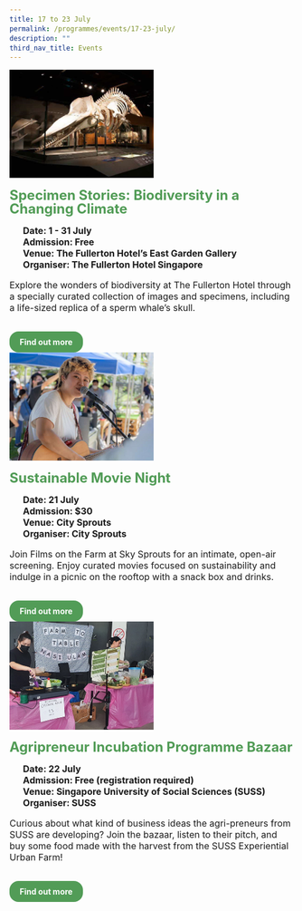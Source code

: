 ```yaml
---
title: 17 to 23 July
permalink: /programmes/events/17-23-july/
description: ""
third_nav_title: Events
---
```

<style>
  .row_custom {
    gap: 1rem;
    flex-wrap: wrap;
  }

  .programmes__item {
    flex: 0 1 calc(33% - 0.5rem) !important;
    display: flex;
    flex-direction: column;
    justify-content: space-between;
  }

  .programmes__item__header > img {
    margin: 0;
    width: 255px;
    height: 191px;
    object-fit: cover;
    object-position: center;
  }

  .programmes__item__header > h2 {
    color: black;
    font-size: 1.5rem;
    line-height: 1.5rem;
    margin: 1rem 0 0.5rem;
    font-weight: bold;
    color: #509b55;
  }

  .programmes__item__detail > ul {
    display: flex;
    flex-direction: column;
    list-style-type: none;
    margin: 1rem 0;
  }

  .programmes__item__detail > ul > li {
    margin: 0;
    font-size: 1rem;
    line-height: 1.25;
  }

  .programmes__item__detail > ul > li:last-child {
    margin: 0;
  }

  .programmes__item__body > p {
    font-size: 1rem;
    line-height: 1.25;
  }

  .programmes__item__actions {
    display: flex;
    align-items: center;
    margin-top: 1rem;
    gap: 0.5rem;
  }

  .programmes__item__actions > a {
    border: 2px solid black;
    padding: 0.5rem 1rem;
    height: fit-content;
    border-radius: 1rem;
    background-color: transparent;
    cursor: pointer;
    font-weight: bold;
    text-decoration: none;
    margin-bottom: 0;
  }

  .programmes__item__actions > .button-primary {
    background-color: #529c57;
    border: 2px solid #529c57;
    color: white !important;
  }

  .programmes__item__actions > .button-secondary {
    border: 2px solid #43b453;
    color: #43b453 !important;
  }
</style>

<div class="row row_custom">
			  <!-- Specimen Stories: Biodiversity in a Changing Climate-->
		  <div class="programmes__item col is-one-third">
    <div class="programmes__item__wrapper">
      <div class="programmes__item__header">
        <img src="/images/Events/fullerton.png">
        <h2>Specimen Stories: Biodiversity in a Changing Climate
</h2>
      </div>
      <div class="programmes__item__detail">
        <ul>
          <li>
            <strong>
              Date: 1 - 31 July</strong>
          </li>
          <li><strong>Admission: Free</strong></li>
          <li><strong>Venue: The Fullerton Hotel’s East Garden Gallery</strong></li>
          <li><strong>Organiser: The Fullerton Hotel Singapore</strong></li>
        </ul>
      </div>
      <div class="programmes__item__body">
        <p>
       Explore the wonders of biodiversity at The Fullerton Hotel through a specially curated collection of images and specimens, including a life-sized replica of a sperm whale’s skull.
        </p>
      </div>
    </div>
    <div class="programmes__item__actions">
      <a href="/specimen-stories-biodiversity-in-a-changing-climate/" class="button-primary">
        Find out more
      </a>
    </div>
  </div>
	  <!-- Sustainable Movie Night -->
  <div class="programmes__item col is-one-third">
    <div class="programmes__item__wrapper">
      <div class="programmes__item__header">
        <img src="/images/Events/cs_movie.jpg">
        <h2>Sustainable Movie Night
</h2>
      </div>
      <div class="programmes__item__detail">
        <ul>
          <li><strong>Date: 21 July</strong></li>
          <li>
            <strong>Admission: $30</strong>
          </li>
          <li>
            <strong>
              Venue: City Sprouts
            </strong>
          </li>
          <li><strong>Organiser: City Sprouts</strong></li>
        </ul>
      </div>
      <div class="programmes__item__body">
        <p>
Join Films on the Farm at Sky Sprouts for an intimate, open-air screening. Enjoy curated movies focused on sustainability and indulge in a picnic on the rooftop with a snack box and drinks.
        </p>
      </div>
    </div>
    <div class="programmes__item__actions">
      <a href="/sustainable-movie-night/" class="button-primary">
        Find out more
      </a>
    </div>
  </div>
  <!-- Agri-preneur Incubation Programme Bazaar -->
  <div class="programmes__item col is-one-third">
    <div class="programmes__item__wrapper">
      <div class="programmes__item__header">
        <img src="/images/Events/question%20113%20-%20b2.jpg">
        <h2>Agripreneur Incubation Programme Bazaar</h2>
      </div>
      <div class="programmes__item__detail">
        <ul>
          <li>
            <strong>Date: 22 July</strong>
          </li>
          <li><strong>Admission: Free (registration required)</strong></li>
          <li>
            <strong>Venue: Singapore University of Social Sciences (SUSS)</strong>
          </li>
          <li>
            <strong>
              Organiser: SUSS
            </strong>
          </li>
        </ul>
      </div>
      <div class="programmes__item__body">
        <p>
       Curious about what kind of business ideas the agri-preneurs from SUSS are developing? Join the bazaar, listen to their pitch, and buy some food made with the harvest from the SUSS Experiential Urban Farm!
        </p>
      </div>
    </div>
    <div class="programmes__item__actions">
      <a href="/agripreneur-incubation-programme-bazaar" class="button-primary">
        Find out more
      </a>
    </div>
  </div>
</div>